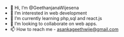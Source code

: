 - 👋 Hi, I’m @GeethanjanaWijesena
- 👀 I’m interested in web development
- 🌱 I’m currently learning php,sql and react.js
- 💞️ I’m looking to collaborate on web apps.
- 📫 How to reach me - asankageethwije@gmail.com

<!---
GeethanjanaWijesena/GeethanjanaWijesena is a ✨ special ✨ repository because its `README.md` (this file) appears on your GitHub profile.
You can click the Preview link to take a look at your changes.
--->
